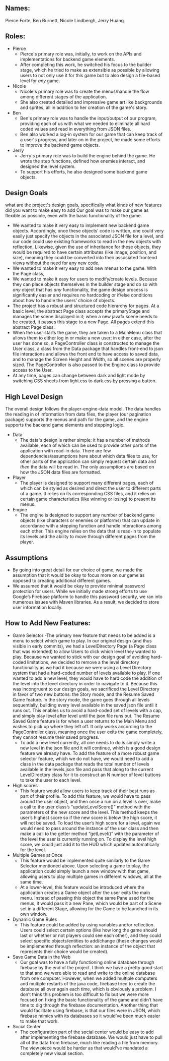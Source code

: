 ## Names:  
Pierce Forte, Ben Burnett, Nicole Lindbergh, Jerry Huang

## Roles:
- Pierce
    - Pierce's primary role was, initially, to work on the APIs and implementations for backend game elements. 
    - After completing this work, he switched his focus to the builder stage, which he tried to make as extensible as possible by allowing users to not only use it for this game but to also design a tile-based level for *any* game.
- Nicole
    - Nicole's primary role was to create the menus/handle the flow among different stages of the application.
    - She also created detailed and impressive game art like backgrounds and sprites, all in addition to her creation of the game's story.
- Ben
    - Ben's primary role was to handle the input/output of our program, providing each of us with what we needed to eliminate all hard coded values and read in everything from JSON files.
    - Ben also worked a log-in system for our game that can keep track of a user's progress, and later on in the project, he made some efforts to improve the backend game objects.
- Jerry
    - Jerry's primary role was to build the engine behind the game. He wrote the step functions, defined how enemies interact, and designed the level system.
    - To support his efforts, he also designed some backend game objects.


## Design Goals  
what are the project's design goals, specifically what kinds of new features did you want to make easy to add
Our goal was to make our game as flexible as possible, even with the basic functionality of the game. 
 - We wanted to make it very easy to implement new backend game objects. Accordingly, once these objects’ code is written, one could very easily just specify the objects in the associated JSON file for a level, and our code could use existing frameworks to read in the new objects with reflection. Likewise, given the use of inheritance for these objects, they would be required to have certain attributes (like image, position, and size), meaning they could be converted into their associated frontend views without the need for any new code.
 - We wanted to make it very easy to add new menus to the game. With the Page class, 
 - We wanted to make it easy for users to modify/create levels. Because they can place objects themselves in the builder stage and do so with *any* object that has *any* functionality, the game design process is significantly easier and requires no hardcoding or if/else conditions about how to handle the users’ choice of objects.
 - The project has a robust and structured code hierarchy for pages. At a basic level, the abstract Page class accepts the primaryStage and manages the scene displayed in it; when a new javafx scene needs to be created, it passes this stage to a new Page. All pages extend this abstract Page class.
 - When the user starts the game, they are taken to a MainMenu class that allows them to either log in or make a new user; in either case, after the user has done so, a PageController class is constructed to manage the User class, a class from the Data package that handles front-end to json file interactions and allows the front end to have access to saved data, and to manage the Screen Height and Width, so all scenes are properly sized. The PageController is also passed to the Engine class to provide access to the User. 
 - At any time, pages can change between dark and light mode by switching CSS sheets from light.css to dark.css by pressing a button. 



## High Level Design  
The overall design follows the player-engine-data model. The data handles the reading in of information from data files, the player (our pagination package) supports the menus and path for the game, and the engine supports the backend game elements and stepping logic.
- Data
    - The data's design is rather simple: it has a number of methods available, each of which can be used to provide other parts of the application with read-in data. There are few dependencies/assumptions here about which data files to use, for other parts of the application can simply request certain data and *then* the data will be read in. The only assumptions are based on how the JSON data files are formatted.
- Player
    - The player is designed to support many different pages, each of which can be styled as desired and direct the user to different parts of a game. It relies on its corresponding CSS files, and it relies on certain game characteristics (like winning or losing) to present its menus.
- Engine
    - The engine is designed to support any number of backend game objects (like characters or enemies or platforms) that can update in accordance with a stepping function and handle interactions among each other. This engine relies on the data that is read-in to populate its levels and the ability to move through different pages from the player.


## Assumptions
- By going into great detail for our choice of game, we made the assumption that it would be okay to focus more on our game as opposed to creating additional different games.
- We assumed that it would be okay to provide minimal password protection for users. While we initially made strong efforts to use Google’s Firebase platform to handle this password security, we ran into numerous issues with Maven libraries. As a result, we decided to store user information locally.

## How to Add New Features:
- Game Selector
    -The primary new feature that needs to be added is a menu to select which game to play. In our original design (and thus visible in early commits), we had a LevelDirectory Page (a Page class that was extended) to allow Users to click which level they wanted to play.  Because we wanted to stick with our design goal of avoiding hard-coded limitations, we decided to remove a the level directory functionality as we had it because we were using a Level Directory system that had a hard-coded number of levels available to play. If one wanted to add a new level, they would have to hard code the addition of the level into the level directory in order to navigate to it. Because this was incongruent to our design goals, we sacrificed the Level Directory in favor of two new buttons: the Story mode, and the Resume Saved Game feature. In the story mode, the game goes through all levels sequentially, building every level available in the saved json file until it runs out. This enables us to avoid a hard-coded set of levels with a cap, and simply play level after level until the json file runs out. The Resume Saved Game feature is for when a user returns to the Main Menu and wishes to pick up where they left off. It only works according to the PageController class, meaning once the user exits the game completely, they cannot resume their saved progress. 
    - To add a new level currently, all one needs to do is simply write a new level in the json file and it will continue, which is a good design feature we already have. To add the feature of a more robust game selector feature, which we do not have, we would need to add a class in the data package that reads the total number of levels available in the levels.json file and pass that along to the current LevelDirectory class for it to construct an N number of level buttons to take the user to each level.
- High scores
    - This feature would allow users to keep track of their best runs as part of their profile. To add this feature, we would have to pass around the user object, and then once a run on a level is over, make a call to the user class’s “updateLevelScore()” method with the parameters of the new score and the level.  This method keeps the user’s highest score so if the new score is below the high score, it will not be saved. To load the user’s high score for a level, again we would need to pass around the instance of the user class and then make a call to the getter method “getLevel()” with the parameter of the level the user is currently running on.  To display the level high score, we could just add it to the HUD which updates automatically for the level. 
- Multiple Games at Once
    - This feature would be implemented quite similarly to the Game Selector mentioned above. Upon selecting a game to play, the application could simply launch a new window with that game, allowing users to play multiple games in different windows, all at the same time. 
    - At a lower-level, this feature would be introduced where the application creates a Game object after the user exits the main menu. Instead of passing this object the same Pane used for the menus, it would pass it a new Pane, which would be part of a Scene set in a different Stage, allowing for the Game to be launched in its own window.
- Dynamic Game Rules
    - This feature could be added by using variables and/or reflection. Users could select certain options (like how long the game should last or whether or not players could see each other), and they could select specific objects/entities to add/change (these changes would be implemented through reflection: an instance of the object that represents their choice would be created).
- Save Game Data in the Web
    - Our goal was to have a fully functioning online database through firebase by the end of the project. I think we have a pretty good start to that and we were able to read and write to the online database from one computer. However, when we added multiple computers and multiple restarts of the java code, firebase tried to create the database all over again each time, which is obviously a problem. I don’t think this problem is too difficult to fix but we were more focused on fixing the basic functionality of the game and didn’t have time to dig through the firebase documentation. Another thing that would facilitate using firebase, is that our files were in JSON, which firebase mimics with its databases so it would’ve been much easier to make that work. 
- Social Center
    - The configuration part of the social center would be easy to add after implementing the firebase database. We would just have to pull all of the data from firebase, much like reading a file from memory. The view piece would be harder as that would’ve mandated a completely new visual section.
